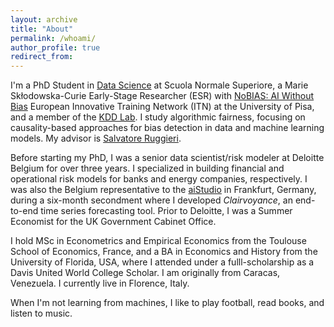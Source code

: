 ```yaml
---
layout: archive
title: "About"
permalink: /whoami/
author_profile: true
redirect_from:
---
```


I'm a PhD Student in [Data Science](https://www.phd-ai.it/) at Scuola Normale Superiore, a Marie Skłodowska-Curie Early-Stage Researcher (ESR) with [NoBIAS: AI Without Bias](https://nobias-project.eu/) European Innovative Training Network (ITN) at the University of Pisa, and a member of the [KDD Lab](https://kdd.isti.cnr.it/). I study algorithmic fairness, focusing on causality-based approaches for bias detection in data and machine learning models. My advisor is [Salvatore Ruggieri](http://pages.di.unipi.it/ruggieri/).

Before starting my PhD, I was a senior data scientist/risk modeler at Deloitte Belgium for over three years. I specialized in building financial and operational risk models for banks and energy companies, respectively. I was also the Belgium representative to the [aiStudio](https://www2.deloitte.com/de/de/pages/risk/solutions/aistudio.html) in Frankfurt, Germany, during a six-month secondment where I developed *Clairvoyance*, an end-to-end time series forecasting tool. Prior to Deloitte, I was a Summer Economist for the UK Government Cabinet Office.

I hold MSc in Econometrics and Empirical Economics from the Toulouse School of Economics, France, and a BA in Economics and History from the University of Florida, USA, where I attended under a fulll-scholarship as a Davis United World College Scholar. I am originally from Caracas, Venezuela. I currently live in Florence, Italy.

When I'm not learning from machines, I like to play football, read books, and listen to music.
